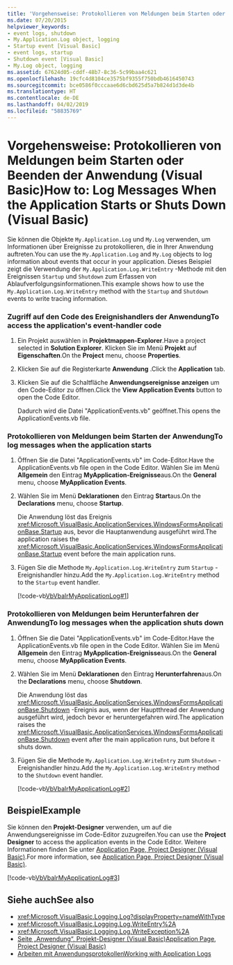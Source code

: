 ```yaml
---
title: 'Vorgehensweise: Protokollieren von Meldungen beim Starten oder Beenden der Anwendung (Visual Basic)'
ms.date: 07/20/2015
helpviewer_keywords:
- event logs, shutdown
- My.Application.Log object, logging
- Startup event [Visual Basic]
- event logs, startup
- Shutdown event [Visual Basic]
- My.Log object, logging
ms.assetid: 67624d05-cddf-48b7-8c36-5c99baa4c621
ms.openlocfilehash: 19cfc4d8104ce3575bf9355f750bdb4616450743
ms.sourcegitcommit: bce0586f0cccaae6d6cbd625d5a7b824d1d3de4b
ms.translationtype: HT
ms.contentlocale: de-DE
ms.lasthandoff: 04/02/2019
ms.locfileid: "58835769"
---
```

# <a name="how-to-log-messages-when-the-application-starts-or-shuts-down-visual-basic"></a><span data-ttu-id="e33d2-102">Vorgehensweise: Protokollieren von Meldungen beim Starten oder Beenden der Anwendung (Visual Basic)</span><span class="sxs-lookup"><span data-stu-id="e33d2-102">How to: Log Messages When the Application Starts or Shuts Down (Visual Basic)</span></span>
<span data-ttu-id="e33d2-103">Sie können die Objekte `My.Application.Log` und `My.Log` verwenden, um Informationen über Ereignisse zu protokollieren, die in Ihrer Anwendung auftreten.</span><span class="sxs-lookup"><span data-stu-id="e33d2-103">You can use the `My.Application.Log` and `My.Log` objects to log information about events that occur in your application.</span></span> <span data-ttu-id="e33d2-104">Dieses Beispiel zeigt die Verwendung der `My.Application.Log.WriteEntry` -Methode mit den Ereignissen `Startup` und `Shutdown` zum Erfassen von Ablaufverfolgungsinformationen.</span><span class="sxs-lookup"><span data-stu-id="e33d2-104">This example shows how to use the `My.Application.Log.WriteEntry` method with the `Startup` and `Shutdown` events to write tracing information.</span></span>  
  
### <a name="to-access-the-applications-event-handler-code"></a><span data-ttu-id="e33d2-105">Zugriff auf den Code des Ereignishandlers der Anwendung</span><span class="sxs-lookup"><span data-stu-id="e33d2-105">To access the application's event-handler code</span></span>  
  
1.  <span data-ttu-id="e33d2-106">Ein Projekt auswählen in **Projektmappen-Explorer**.</span><span class="sxs-lookup"><span data-stu-id="e33d2-106">Have a project selected in **Solution Explorer**.</span></span> <span data-ttu-id="e33d2-107">Klicken Sie im Menü **Projekt** auf **Eigenschaften**.</span><span class="sxs-lookup"><span data-stu-id="e33d2-107">On the **Project** menu, choose **Properties**.</span></span>  
  
2.  <span data-ttu-id="e33d2-108">Klicken Sie auf die Registerkarte **Anwendung** .</span><span class="sxs-lookup"><span data-stu-id="e33d2-108">Click the **Application** tab.</span></span>  
  
3.  <span data-ttu-id="e33d2-109">Klicken Sie auf die Schaltfläche **Anwendungsereignisse anzeigen** um den Code-Editor zu öffnen.</span><span class="sxs-lookup"><span data-stu-id="e33d2-109">Click the **View Application Events** button to open the Code Editor.</span></span>  
  
     <span data-ttu-id="e33d2-110">Dadurch wird die Datei "ApplicationEvents.vb" geöffnet.</span><span class="sxs-lookup"><span data-stu-id="e33d2-110">This opens the ApplicationEvents.vb file.</span></span>  
  
### <a name="to-log-messages-when-the-application-starts"></a><span data-ttu-id="e33d2-111">Protokollieren von Meldungen beim Starten der Anwendung</span><span class="sxs-lookup"><span data-stu-id="e33d2-111">To log messages when the application starts</span></span>  
  
1.  <span data-ttu-id="e33d2-112">Öffnen Sie die Datei "ApplicationEvents.vb" im Code-Editor.</span><span class="sxs-lookup"><span data-stu-id="e33d2-112">Have the ApplicationEvents.vb file open in the Code Editor.</span></span> <span data-ttu-id="e33d2-113">Wählen Sie im Menü **Allgemein** den Eintrag **MyApplication-Ereignisse**aus.</span><span class="sxs-lookup"><span data-stu-id="e33d2-113">On the **General** menu, choose **MyApplication Events**.</span></span>  
  
2.  <span data-ttu-id="e33d2-114">Wählen Sie im Menü **Deklarationen** den Eintrag **Start**aus.</span><span class="sxs-lookup"><span data-stu-id="e33d2-114">On the **Declarations** menu, choose **Startup**.</span></span>  
  
     <span data-ttu-id="e33d2-115">Die Anwendung löst das Ereignis <xref:Microsoft.VisualBasic.ApplicationServices.WindowsFormsApplicationBase.Startup> aus, bevor die Hauptanwendung ausgeführt wird.</span><span class="sxs-lookup"><span data-stu-id="e33d2-115">The application raises the <xref:Microsoft.VisualBasic.ApplicationServices.WindowsFormsApplicationBase.Startup> event before the main application runs.</span></span>  
  
3.  <span data-ttu-id="e33d2-116">Fügen Sie die Methode `My.Application.Log.WriteEntry` zum `Startup` -Ereignishandler hinzu.</span><span class="sxs-lookup"><span data-stu-id="e33d2-116">Add the `My.Application.Log.WriteEntry` method to the `Startup` event handler.</span></span>  
  
     [!code-vb[VbVbalrMyApplicationLog#1](~/samples/snippets/visualbasic/VS_Snippets_VBCSharp/VbVbalrMyApplicationLog/VB/MyEventsFake.vb#1)]  
  
### <a name="to-log-messages-when-the-application-shuts-down"></a><span data-ttu-id="e33d2-117">Protokollieren von Meldungen beim Herunterfahren der Anwendung</span><span class="sxs-lookup"><span data-stu-id="e33d2-117">To log messages when the application shuts down</span></span>  
  
1.  <span data-ttu-id="e33d2-118">Öffnen Sie die Datei "ApplicationEvents.vb" im Code-Editor.</span><span class="sxs-lookup"><span data-stu-id="e33d2-118">Have the ApplicationEvents.vb file open in the Code Editor.</span></span> <span data-ttu-id="e33d2-119">Wählen Sie im Menü **Allgemein** den Eintrag **MyApplication-Ereignisse**aus.</span><span class="sxs-lookup"><span data-stu-id="e33d2-119">On the **General** menu, choose **MyApplication Events**.</span></span>  
  
2.  <span data-ttu-id="e33d2-120">Wählen Sie im Menü **Deklarationen** den Eintrag **Herunterfahren**aus.</span><span class="sxs-lookup"><span data-stu-id="e33d2-120">On the **Declarations** menu, choose **Shutdown**.</span></span>  
  
     <span data-ttu-id="e33d2-121">Die Anwendung löst das <xref:Microsoft.VisualBasic.ApplicationServices.WindowsFormsApplicationBase.Shutdown> -Ereignis aus, wenn der Hauptthread der Anwendung ausgeführt wird, jedoch bevor er heruntergefahren wird.</span><span class="sxs-lookup"><span data-stu-id="e33d2-121">The application raises the <xref:Microsoft.VisualBasic.ApplicationServices.WindowsFormsApplicationBase.Shutdown> event after the main application runs, but before it shuts down.</span></span>  
  
3.  <span data-ttu-id="e33d2-122">Fügen Sie die Methode `My.Application.Log.WriteEntry` zum `Shutdown` -Ereignishandler hinzu.</span><span class="sxs-lookup"><span data-stu-id="e33d2-122">Add the `My.Application.Log.WriteEntry` method to the `Shutdown` event handler.</span></span>  
  
     [!code-vb[VbVbalrMyApplicationLog#2](~/samples/snippets/visualbasic/VS_Snippets_VBCSharp/VbVbalrMyApplicationLog/VB/MyEventsFake.vb#2)]  
  
## <a name="example"></a><span data-ttu-id="e33d2-123">Beispiel</span><span class="sxs-lookup"><span data-stu-id="e33d2-123">Example</span></span>  
 <span data-ttu-id="e33d2-124">Sie können den **Projekt-Designer** verwenden, um auf die Anwendungsereignisse im Code-Editor zuzugreifen.</span><span class="sxs-lookup"><span data-stu-id="e33d2-124">You can use the **Project Designer** to access the application events in the Code Editor.</span></span> <span data-ttu-id="e33d2-125">Weitere Informationen finden Sie unter [Application Page, Project Designer (Visual Basic)](/visualstudio/ide/reference/application-page-project-designer-visual-basic).</span><span class="sxs-lookup"><span data-stu-id="e33d2-125">For more information, see [Application Page, Project Designer (Visual Basic)](/visualstudio/ide/reference/application-page-project-designer-visual-basic).</span></span>  
  
 [!code-vb[VbVbalrMyApplicationLog#3](~/samples/snippets/visualbasic/VS_Snippets_VBCSharp/VbVbalrMyApplicationLog/VB/MyEventsFake.vb#3)]  
  
## <a name="see-also"></a><span data-ttu-id="e33d2-126">Siehe auch</span><span class="sxs-lookup"><span data-stu-id="e33d2-126">See also</span></span>

- <xref:Microsoft.VisualBasic.Logging.Log?displayProperty=nameWithType>
- <xref:Microsoft.VisualBasic.Logging.Log.WriteEntry%2A>
- <xref:Microsoft.VisualBasic.Logging.Log.WriteException%2A>
- [<span data-ttu-id="e33d2-127">Seite „Anwendung“, Projekt-Designer (Visual Basic)</span><span class="sxs-lookup"><span data-stu-id="e33d2-127">Application Page, Project Designer (Visual Basic)</span></span>](/visualstudio/ide/reference/application-page-project-designer-visual-basic)
- [<span data-ttu-id="e33d2-128">Arbeiten mit Anwendungsprotokollen</span><span class="sxs-lookup"><span data-stu-id="e33d2-128">Working with Application Logs</span></span>](../../../../visual-basic/developing-apps/programming/log-info/working-with-application-logs.md)
